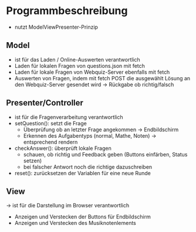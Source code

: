 # Programmbeschreibung

- nutzt ModelViewPresenter-Prinzip

## Model

- ist für das Laden / Online-Auswerten verantwortlich
- Laden für lokalen Fragen von questions.json mit fetch
- Laden für lokale Fragen von Webquiz-Server ebenfalls mit fetch
- Auswerten von Fragen, indem mit fetch POST die ausgewählt Lösung an den Webquiz-Server gesendet wird -> Rückgabe ob richtig/falsch

## Presenter/Controller

- ist für die Fragenverarbeitung verantwortlich
- setQuestion(): setzt die Frage
  - Überprüfung ob an letzter Frage angekommen -> Endbildschirm
  - Erkennen des Aufgabentyps (normal, Mathe, Noten) -> entsprechend rendern
- checkAnswer(): überprüft lokale Fragen
  - schauen, ob richtig und Feedback geben (Buttons einfärben, Status setzen)
  - bei falscher Antwort noch die richtige dazuschreiben
- reset(): zurücksetzen der Variablen für eine neue Runde

## View

-> ist für die Darstellung im Browser verantwortlich
- Anzeigen und Verstecken der Buttons für Endbildschirm
- Anzeigen und Verstecken des Musiknotenlements
